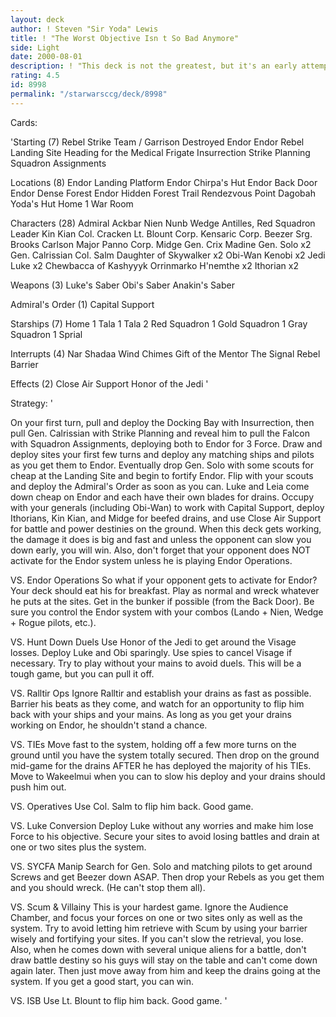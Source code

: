 ```yaml
---
layout: deck
author: ! Steven "Sir Yoda" Lewis
title: ! "The Worst Objective Isn t So Bad Anymore"
side: Light
date: 2000-08-01
description: ! "This deck is not the greatest, but it's an early attempt at a heavy Death Star II combo deck with one of the worst objectives in the game.  I had to build it since the cards in it work so unbelievably well together."
rating: 4.5
id: 8998
permalink: "/starwarsccg/deck/8998"
---
```

Cards: 

'Starting (7)
Rebel Strike Team / Garrison Destroyed
Endor
Endor Rebel Landing Site
Heading for the Medical Frigate
Insurrection
Strike Planning
Squadron Assignments

Locations (8)
Endor Landing Platform
Endor Chirpa's Hut
Endor Back Door
Endor Dense Forest
Endor Hidden Forest Trail
Rendezvous Point
Dagobah Yoda's Hut
Home 1 War Room

Characters (28)
Admiral Ackbar
Nien Nunb
Wedge Antilles, Red Squadron Leader
Kin Kian
Col. Cracken
Lt. Blount
Corp. Kensaric
Corp. Beezer
Srg. Brooks Carlson
Major Panno
Corp. Midge
Gen. Crix Madine
Gen. Solo x2
Gen. Calrissian
Col. Salm
Daughter of Skywalker x2
Obi-Wan Kenobi x2
Jedi Luke x2
Chewbacca of Kashyyyk
Orrinmarko
H'nemthe x2
Ithorian x2

Weapons (3)
Luke's Saber
Obi's Saber
Anakin's Saber

Admiral's Order (1)
Capital Support

Starships (7)
Home 1
Tala 1
Tala 2
Red Squadron 1
Gold Squadron 1
Gray Squadron 1
Sprial

Interrupts (4)
Nar Shadaa Wind Chimes
Gift of the Mentor
The Signal
Rebel Barrier

Effects (2)
Close Air Support
Honor of the Jedi
'

Strategy: '

On your first turn, pull and deploy the Docking Bay with Insurrection, then pull Gen. Calrissian with Strike Planning and reveal him to pull the Falcon with Squadron Assignments, deploying both to Endor for 3 Force.  Draw and deploy sites your first few turns and deploy any matching ships and pilots as you get them to Endor.  Eventually drop Gen. Solo with some scouts for cheap at the Landing Site and begin to fortify Endor.  Flip with your scouts and deploy the Admiral's Order as soon as you can.  Luke and Leia come down cheap on Endor and each have their own blades for drains.	Occupy with your generals (including Obi-Wan) to work with Capital Support, deploy Ithorians, Kin Kian, and Midge for beefed drains, and use Close Air Support for battle and power destinies on the ground.  When this deck gets working, the damage it does is big and fast and unless the opponent can slow you down early, you will win.  Also, don't forget that your opponent does NOT activate for the Endor system unless he is playing Endor Operations.

VS. Endor Operations
So what if your opponent gets to activate for Endor?  Your deck should eat his for breakfast.  Play as normal and wreck whatever he puts at the sites.	Get in the bunker if possible (from the Back Door).  Be sure you control the Endor system with your combos (Lando + Nien, Wedge + Rogue pilots, etc.).

VS. Hunt Down Duels
Use Honor of the Jedi to get around the Visage losses.	Deploy Luke and Obi sparingly.	Use spies to cancel Visage if necessary.  Try to play without your mains to avoid duels.  This will be a tough game, but you can pull it off.

VS. Ralltir Ops
Ignore Ralltir and establish your drains as fast as possible.  Barrier his beats as they come, and watch for an opportunity to flip him back with your ships and your mains.  As long as you get your drains working on Endor, he shouldn't stand a chance.

VS. TIEs
Move fast to the system, holding off a few more turns on the ground until you have the system totally secured.	Then drop on the ground mid-game for the drains AFTER he has deployed the majority of his TIEs.  Move to Wakeelmui when you can to slow his deploy and your drains should push him out.

VS. Operatives
Use Col. Salm to flip him back.  Good game.

VS. Luke Conversion
Deploy Luke without any worries and make him lose Force to his objective.  Secure your sites to avoid losing battles and drain at one or two sites plus the system.

VS. SYCFA Manip
Search for Gen. Solo and matching pilots to get around Screws and get Beezer down ASAP.  Then drop your Rebels as you get them and you should wreck.  (He can't stop them all).

VS. Scum & Villainy
This is your hardest game.  Ignore the Audience Chamber, and focus your forces on one or two sites only as well as the system.	Try to avoid letting him retrieve with Scum by using your barrier wisely and fortifying your sites.  If you can't slow the retrieval, you lose.  Also, when he comes down with several unique aliens for a battle, don't draw battle destiny so his guys will stay on the table and can't come down again later.  Then just move away from him and keep the drains going at the system.  If you get a good start, you can win.

VS. ISB
Use Lt. Blount to flip him back.  Good game.
'
